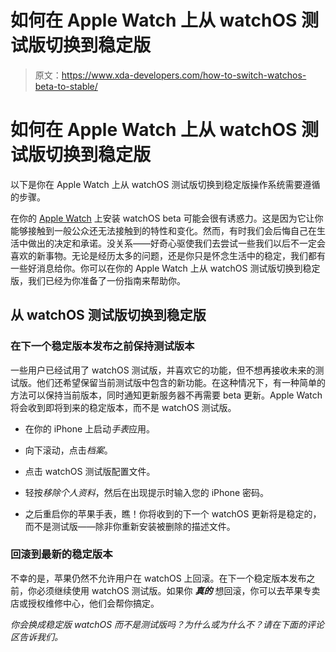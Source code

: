 # 如何在 Apple Watch 上从 watchOS 测试版切换到稳定版

> 原文：<https://www.xda-developers.com/how-to-switch-watchos-beta-to-stable/>

# 如何在 Apple Watch 上从 watchOS 测试版切换到稳定版

以下是你在 Apple Watch 上从 watchOS 测试版切换到稳定版操作系统需要遵循的步骤。

在你的 [Apple Watch](https://www.xda-developers.com/best-apple-watch/) 上安装 watchOS beta 可能会很有诱惑力。这是因为它让你能够接触到一般公众还无法接触到的特性和变化。然而，有时我们会后悔自己在生活中做出的决定和承诺。没关系——好奇心驱使我们去尝试一些我们以后不一定会喜欢的新事物。无论是经历太多的问题，还是你只是怀念生活中的稳定，我们都有一些好消息给你。你可以在你的 Apple Watch 上从 watchOS 测试版切换到稳定版，我们已经为你准备了一份指南来帮助你。

## 从 watchOS 测试版切换到稳定版

### 在下一个稳定版本发布之前保持测试版本

一些用户已经试用了 watchOS 测试版，并喜欢它的功能，但不想再接收未来的测试版。他们还希望保留当前测试版中包含的新功能。在这种情况下，有一种简单的方法可以保持当前版本，同时通知更新服务器不再需要 beta 更新。Apple Watch 将会收到即将到来的稳定版本，而不是 watchOS 测试版。

*   在你的 iPhone 上启动*手表*应用。

*   向下滚动，点击*档案*。

*   点击 watchOS 测试版配置文件。

*   轻按*移除个人资料*，然后在出现提示时输入您的 iPhone 密码。
*   之后重启你的苹果手表，瞧！你将收到的下一个 watchOS 更新将是稳定的，而不是测试版——除非你重新安装被删除的描述文件。

### 回滚到最新的稳定版本

不幸的是，苹果仍然不允许用户在 watchOS 上回滚。在下一个稳定版本发布之前，你必须继续使用 watchOS 测试版。如果你 ***真的*** 想回滚，你可以去苹果专卖店或授权维修中心，他们会帮你搞定。

*你会换成稳定版 watchOS 而不是测试版吗？为什么或为什么不？请在下面的评论区告诉我们。*
